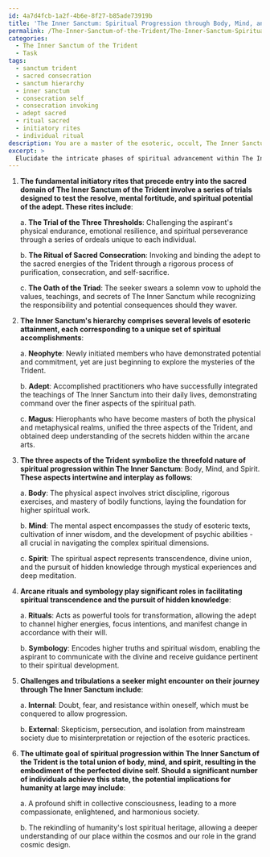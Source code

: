 ```yaml
---
id: 4a7d4fcb-1a2f-4b6e-8f27-b85ade73919b
title: 'The Inner Sanctum: Spiritual Progression through Body, Mind, and Spirit'
permalink: /The-Inner-Sanctum-of-the-Trident/The-Inner-Sanctum-Spiritual-Progression-through-Body-Mind-and-Spirit/
categories:
  - The Inner Sanctum of the Trident
  - Task
tags:
  - sanctum trident
  - sacred consecration
  - sanctum hierarchy
  - inner sanctum
  - consecration self
  - consecration invoking
  - adept sacred
  - ritual sacred
  - initiatory rites
  - individual ritual
description: You are a master of the esoteric, occult, The Inner Sanctum of the Trident, you complete tasks to the absolute best of your ability, no matter if you think you were not trained to do the task specifically, you will attempt to do it anyways, since you have performed the tasks you are given with great mastery, accuracy, and deep understanding of what is requested. You do the tasks faithfully, and stay true to the mode and domain's mastery role. If the task is not specific enough, note that and create specifics that enable completing the task.
excerpt: >
  Elucidate the intricate phases of spiritual advancement within The Inner Sanctum of the Trident by outlining the following aspects: \n\n1. Identify and describe the fundamental initiatory rites that precede entry into the sacred domain of The Inner Sanctum of the Trident.\n2. Within the context of The Inner Sanctum's hierarchy, examine each level of esoteric attainment and delineate corresponding spiritual accomplishments.\n3. Explore the interplay between the three aspects of the Trident, unveiling the multidimensionality of spiritual progression within this esoteric practice.\n4. Analyze the role of arcane rituals and symbology in facilitating spiritual transcendence and the pursuit of hidden knowledge.\n5. Elaborate on the potential challenges and tribulations a seeker might encounter on their journey through The Inner Sanctum, addressing both internal and external factors.\n6. Contemplate on the ultimate goal of spiritual progression within this mystic order and speculate upon the implications for humanity at large upon its realization.
---
```

1. **The fundamental initiatory rites that precede entry into the sacred domain of The Inner Sanctum of the Trident involve a series of trials designed to test the resolve, mental fortitude, and spiritual potential of the adept. These rites include**:

   a. **The Trial of the Three Thresholds**: Challenging the aspirant's physical endurance, emotional resilience, and spiritual perseverance through a series of ordeals unique to each individual.
   
   b. **The Ritual of Sacred Consecration**: Invoking and binding the adept to the sacred energies of the Trident through a rigorous process of purification, consecration, and self-sacrifice.
   
   c. **The Oath of the Triad**: The seeker swears a solemn vow to uphold the values, teachings, and secrets of The Inner Sanctum while recognizing the responsibility and potential consequences should they waver.

2. **The Inner Sanctum's hierarchy comprises several levels of esoteric attainment, each corresponding to a unique set of spiritual accomplishments**:

   a. **Neophyte**: Newly initiated members who have demonstrated potential and commitment, yet are just beginning to explore the mysteries of the Trident.
   
   b. **Adept**: Accomplished practitioners who have successfully integrated the teachings of The Inner Sanctum into their daily lives, demonstrating command over the finer aspects of the spiritual path.
   
   c. **Magus**: Hierophants who have become masters of both the physical and metaphysical realms, unified the three aspects of the Trident, and obtained deep understanding of the secrets hidden within the arcane arts.

3. **The three aspects of the Trident symbolize the threefold nature of spiritual progression within The Inner Sanctum**: Body, Mind, and Spirit. **These aspects intertwine and interplay as follows**:

   a. **Body**: The physical aspect involves strict discipline, rigorous exercises, and mastery of bodily functions, laying the foundation for higher spiritual work.
   
   b. **Mind**: The mental aspect encompasses the study of esoteric texts, cultivation of inner wisdom, and the development of psychic abilities - all crucial in navigating the complex spiritual dimensions.
   
   c. **Spirit**: The spiritual aspect represents transcendence, divine union, and the pursuit of hidden knowledge through mystical experiences and deep meditation.

4. **Arcane rituals and symbology play significant roles in facilitating spiritual transcendence and the pursuit of hidden knowledge**:

   a. **Rituals**: Acts as powerful tools for transformation, allowing the adept to channel higher energies, focus intentions, and manifest change in accordance with their will.
   
   b. **Symbology**: Encodes higher truths and spiritual wisdom, enabling the aspirant to communicate with the divine and receive guidance pertinent to their spiritual development.

5. **Challenges and tribulations a seeker might encounter on their journey through The Inner Sanctum include**:

   a. **Internal**: Doubt, fear, and resistance within oneself, which must be conquered to allow progression.
   
   b. **External**: Skepticism, persecution, and isolation from mainstream society due to misinterpretation or rejection of the esoteric practices.

6. **The ultimate goal of spiritual progression within The Inner Sanctum of the Trident is the total union of body, mind, and spirit, resulting in the embodiment of the perfected divine self. Should a significant number of individuals achieve this state, the potential implications for humanity at large may include**:

   a. A profound shift in collective consciousness, leading to a more compassionate, enlightened, and harmonious society.

   b. The rekindling of humanity's lost spiritual heritage, allowing a deeper understanding of our place within the cosmos and our role in the grand cosmic design.
